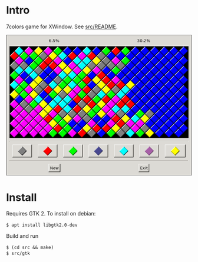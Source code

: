 # Intro

7colors game for XWindow. See [src/README](src/README).

<p align="center"><img src="img/screen.png"/></p>

# Install

Requires GTK 2. To install on debian:

```
$ apt install libgtk2.0-dev
```

Build and run

```
$ (cd src && make)
$ src/gtk
```

